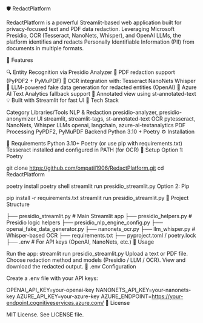 🛡️ RedactPlatform

RedactPlatform is a powerful Streamlit-based web application built for privacy-focused text and PDF data redaction. Leveraging Microsoft Presidio, OCR (Tesseract, NanoNets, Whisper), and OpenAI LLMs, the platform identifies and redacts Personally Identifiable Information (PII) from documents in multiple formats.

🚀 Features

🔍 Entity Recognition via Presidio Analyzer
📄 PDF redaction support (PyPDF2 + PyMuPDF)
📸 OCR integration with:
Tesseract
NanoNets
Whisper
🤖 LLM-powered fake data generation for redacted entities (OpenAI)
🧠 Azure AI Text Analytics fallback support
🧱 Annotated view using st-annotated-text
💡 Built with Streamlit for fast UI
🧰 Tech Stack

Category	Libraries/Tools
NLP & Redaction	presidio-analyzer, presidio-anonymizer
UI	streamlit, streamlit-tags, st-annotated-text
OCR	pytesseract, NanoNets, Whisper
LLMs	openai, langchain, azure-ai-textanalytics
PDF Processing	PyPDF2, PyMuPDF
Backend	Python 3.10 + Poetry
⚙️ Installation

🔗 Requirements
Python 3.10+
Poetry (or use pip with requirements.txt)
Tesseract installed and configured in PATH (for OCR)
🔧 Setup
Option 1: Poetry

git clone https://github.com/ompatil1906/RedactPlatform.git
cd RedactPlatform

poetry install
poetry shell
streamlit run presidio_streamlit.py
Option 2: Pip

pip install -r requirements.txt
streamlit run presidio_streamlit.py
📁 Project Structure

├── presidio_streamlit.py       # Main Streamlit app
├── presidio_helpers.py         # Presidio logic helpers
├── presidio_nlp_engine_config.py
├── openai_fake_data_generator.py
├── nanonets_ocr.py
├── llm_whisper.py              # Whisper-based OCR
├── requirements.txt
├── pyproject.toml / poetry.lock
├── .env                        # For API keys (OpenAI, NanoNets, etc.)
🧪 Usage

Run the app:
streamlit run presidio_streamlit.py
Upload a text or PDF file.
Choose redaction method and models (Presidio / LLM / OCR).
View and download the redacted output.
🔐 .env Configuration

Create a .env file with your API keys:

OPENAI_API_KEY=your-openai-key
NANONETS_API_KEY=your-nanonets-key
AZURE_API_KEY=your-azure-key
AZURE_ENDPOINT=https://your-endpoint.cognitiveservices.azure.com/
📜 License

MIT License. See LICENSE file.


